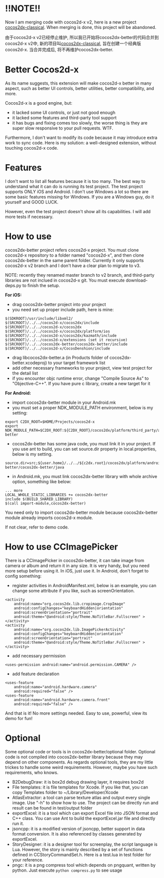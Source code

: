 !!NOTE!!
===
Now I am merging code with cocos2d-x v2, here is a new project [cocos2dx-classical](https://github.com/stubma/cocos2dx-classical). When merging is done, this project will be abandoned.

由于cocos2d-x v2已经停止维护, 所以我已开始将cocos2dx-better的代码合并到cocos2d-x v2中, 新的项目叫[cocos2dx-classical](https://github.com/stubma/cocos2dx-classical), 旨在创建一个经典版cocos2d-x. 当合并完成后, 将不再维护cocos2dx-better.

Better Cocos2d-x
===============
As its name suggests, this
extension will make cocos2d-x better in many aspect, such as better UI controls, better utilities, better compatibility, and more. 

Cocos2d-x is a good engine, but:
* it lacked some UI controls, or just not good enough
* it lacked some features and third-party tool support
* it has bugs and fixing comes too slowly, the worse thing is they are super slow responsive to your pull requests. WTF. 

Furthermore, I don't want to modify its code because it may introduce extra work to sync code. Here is my solution: a well-designed extension, without touching cocos2d-x code.

Features
===========
I don't want to list all features because it is too many. The best way to understand what it can do is running its test project. The test project supports ONLY iOS and Android. I don't use Windows a lot so there are some basic features missing for Windows. If you are a Windows guy, do it yourself and GOOD LUCK.

However, even the test project doesn't show all its capabilities. I will add more tests if necessary.

How to use
===========
cocos2dx-better project refers cocos2d-x project. You must clone cocos2d-x repository to a folder named "cocos2d-x", 
and then clone cocos2dx-better in the same parent folder. Currently it only supports cocos2d-x v2 branch and I don't have a clear plan to migrate to v3.

NOTE: recently they renamed master branch to v2 branch, and third-party libraries are not inclued in cocos2d-x git. You must execute download-deps.py to finish the setup.

<b>For iOS:</b>
* drag cocos2dx-better project into your project
* you need set up proper include path, here is mine:

```
$(SDKROOT)/usr/include/libxml2/
$(SRCROOT)/../../cocos2d-x/cocos2dx/include
$(SRCROOT)/../../cocos2d-x/cocos2dx
$(SRCROOT)/../../cocos2d-x/cocos2dx/platform/ios
$(SRCROOT)/../../cocos2d-x/cocos2dx/kazmath/include
$(SRCROOT)/../../cocos2d-x/extensions (set it recursive)
$(SRCROOT)/../../cocos2dx-better/cocos2dx-better/include 
$(SRCROOT)/../../cocos2d-x/CocosDenshion/include
```

* drag libcocos2dx-better.a (in Products folder of cocos2dx-better.xcodeproj) to your target framework list
* add other necessary frameworks to your project, view test project for the detail list
* if you encounter objc runtime error, change "Compile Source As" to "Objective-C++". If you have pure c library, create a new target for it

<b>For Android:</b>
* import cocos2dx-better module in your Android.mk
* you must set a proper NDK_MODULE_PATH environment, below is my setting:

```
export C2DX_ROOT=$HOME/Projects/cocos2d-x
export NDK_MODULE_PATH=$C2DX_ROOT:${C2DX_ROOT}/cocos2dx/platform/third_party/android/prebuilt:$HOME/Projects/cocos2dx-better
```

* cocos2dx-better has some java code, you must link it in your project. If you use ant to build, you can set source.dir property in local.properties, below is my setting.

```
source.dir=src;${user.home}/../../${c2dx.root}/cocos2dx/platform/android/java/src;${user.home}/../../${c2dx.root}/../cocos2dx-better/cocos2dx-better/java
```

* in Android.mk, you must link cocos2dx-better library with whole archive option, something like below:

```
... more
LOCAL_WHOLE_STATIC_LIBRARIES += cocos2dx-better
include $(BUILD_SHARED_LIBRARY)
$(call import-module,cocos2dx-better)
```

You need only to import cocos2dx-better module because cocos2dx-better module already imports cocos2d-x module.

If not clear, refer to demo code.

How to use CCImagePicker
==========================
There is a CCImagePicker in cocos2dx-better, it can take image from camera or album and return it in any size. It is very handy, but you need more setup before using it. In iOS, just use it. In Android, don't forget to config something:
* register activities in AndroidManifest.xml, below is an example, you can change some attribute if you like, such as screenOrientation.

```
<activity
    android:name="org.cocos2dx.lib.cropimage.CropImage"
    android:configChanges="keyboardHidden|orientation"
    android:screenOrientation="portrait"
    android:theme="@android:style/Theme.NoTitleBar.Fullscreen" >
</activity>
<activity
    android:name="org.cocos2dx.lib.ImagePickerActivity"
    android:configChanges="keyboardHidden|orientation"
    android:screenOrientation="portrait"
    android:theme="@android:style/Theme.NoTitleBar.Fullscreen" >
</activity>
```

* add necessary permission

```
<uses-permission android:name="android.permission.CAMERA" />
```

* add feature declaration

```
<uses-feature
    android:name="android.hardware.camera"
    android:required="false" />
<uses-feature
    android:name="android.hardware.camera.front"
    android:required="false" />
```

And that is it! No more settings needed. Easy to use, powerful, view its demo for fun!

Optional
==================
Some optional code or tools is in cocos2dx-better/optional folder. Optional code is not compiled into cocos2dx-better library because they may depend on other components. As regards optional tools, they are my little trickes to handle some weird requirements. However, maybe you have such requirements, who knows.

* B2DebugDraw: it is box2d debug drawing layer, it requires box2d
* File templates: it is file templates for Xcode. If you like that, you can copy Templates folder to ~/Library/Developer/Xcode
* AtlasExtractor: a tool can parse texture atlas and output every single image. Use "-h" to show how to use. The project can be directly run and result can be found in test/output folder
* exportExcel: it is a tool which can export Excel file into JSON format and C++ class. You can use Ant to build the exportExcel.jar file and directly run it.
* jsoncpp: it is a modified version of jsoncpp, better support in data format conversion. It is also referenced by classes generated by exportExcel.
* StoryDesigner: it is a designer tool for screenplay, the script language is Lua. However, the story is mainly described by a set of functions defined in CCStoryCommandSet.h. Here is a test.lua in test folder for your reference.
* pngc: it is a png compress tool which depends on pngquant, written by python. Just execute ```python compress.py``` to see usage 
